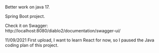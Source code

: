 Better work on java 17.

Spring Boot project.

Check it on Swagger: http://localhost:8080/diablo2/documentation/swagger-ui/

11/09/2021
First upload, I want to learn React for now, so I paused the Java coding plan of this project.
